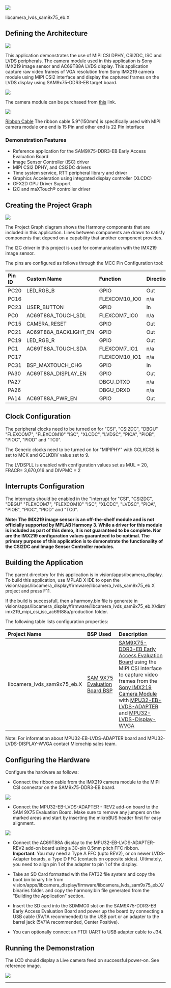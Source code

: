 
![](../../../../images/mh.png)

libcamera\_lvds\_sam9x75\_eb.X

Defining the Architecture
-------------------------

![](../../../../images/achitecture_diagrams_vision_sam9x75_ddr3_eb_imx219_lvds.png)

This application demonstrates the use of  MIPI CSI DPHY, CSI2DC, ISC and LVDS peripherals. The camera module used in this application is Sony IMX219 image sensor and AC69T88A LVDS display. This application capture raw video frames of VGA resolution from Sony IMX219 camera module using MIPI CSI2 
interface and display the captured frames on the LVDS display using SAM9x75-DDR3-EB target board.


![](../../../../images/imx219.png) 

The camera module can be purchased from [this](https://www.adafruit.com/product/3099?src=raspberrypi) link.


![](../../../../images/Ribbon_cable_UC-376.png) 

[Ribbon Cable](https://www.amazon.com/dp/B085RW9K13?ref_=cm_sw_r_apin_dp_T969WPBQ2K966HQHVAYZ) The ribbon cable 5.9"(150mm) is specifically used with MIPI camera module one end is 15 Pin and other end is 22 Pin interface 

### Demonstration Features

-   Reference application for the SAM9X75-DDR3-EB Early Access Evaluation Board
-   Image Sensor Controller (ISC) driver
-   MIPI CSI2 DPHY, and CSI2DC drivers 
-   Time system service, RTT peripheral library and driver
-   Graphics Acceleration using integrated display controller (XLCDC)
-   GFX2D GPU Driver Support
-   I2C and maXTouch® controller driver

Creating the Project Graph
--------------------------

![](../../../../images/imx219_mipi_csi_isc_ac69t88a_project_graph.png)

The Project Graph diagram shows the Harmony components that are included in this application. Lines between components are drawn to satisfy components that depend on a capability that another component provides.

The I2C driver in this project is used for communication with the IMX219 image sensor.

The pins are configured as follows through the MCC Pin Configuration tool:


|Pin ID|Custom Name|Function|Direction|Latch|Open Drain|PIO Interrupt|Pull Up|Pull Down|Glitch/Debounce Filter|Slew Rate|Drive Strength|
|:-----------|:-------|:----------|:----------|:----------|:----------|:-----------|:-------|:----------|:----------|:----------|:----------|
|PC20|LED_RGB_B|GPIO|Out|Low|No|Disabled|No|No|disabled|No|Low|
|PC16| |FLEXCOM10_IO0|n/a|n/a|No|Disabled|No|No|Disabled|No|Low|
|PC23|USER_BUTTON|GPIO|In|n/a|No|Disabled|No|Yes|Disabled|No|Low|
|PC0|AC69T88A_TOUCH_SDL|FLEXCOM7_IO0|n/a|n/a|No|Disabled|No|No|Disabled|No|Low|
|PC15|CAMERA_RESET|GPIO|Out|Low|No|Disabled|No|No|Disabled|No|Low|
|PC21|AC69T88A_BACKLIGHT_EN|GPIO|Out|Low|No|Disabled|No|No|Disabled|No|Low|
|PC19|LED_RGB_R|GPIO|Out|Low|No|Disabled|No|No|Disabled|No|Low|
|PC1|AC69T88A_TOUCH_SDA|FLEXCOM7_IO1|n/a|n/a|No|Disabled|No|No|Disabled|No|Low|
|PC17| |FLEXCOM10_IO1|n/a|n/a|No|Disabled|No|No|Disabled|No|Low|
|PC31|BSP_MAXTOUCH_CHG|GPIO|In|n/a|No|Disabled|No|No|Disabled|No|Low|
|PA30|AC69T88A_DISPLAY_EN|GPIO|Out|High|No|Disabled|No|No|Disabled|No|Low|
|PA27||DBGU_DTXD|n/a|n/a|No|Disabled|No|No|Disabled|No|Low|
|PA26||DBGU_DRXD|n/a|n/a|No|Disabled|No|No|Disabled|No|Low|
|PA14|AC69T88A_PWR_EN|GPIO|Out|High|No|Disabled|No|No|Disabled|No|Low|

Clock Configuration
--------------------------
The peripheral clocks need to be turned on for "CSI", "CSI2DC", "DBGU" "FLEXCOM7", "FLEXCOM10" "ISC", "XLCDC", "LVDSC", "PIOA", "PIOB", "PIOC", "PIOD" and "TC0".

The Generic clocks need to be turned on for "MIPIPHY" with GCLKCSS is set to MCK and GCLKDIV value set to 9.

The LVDSPLL is enabled with configuration values set as MUL = 20, FRACR= 3,670,016 and DIVPMC = 2


Interrupts Configuration
--------------------------
The interrupts should be enabled in the "Interrupt for "CSI", "CSI2DC", "DBGU" "FLEXCOM7", "FLEXCOM10" "ISC", "XLCDC", "LVDSC", "PIOA", "PIOB", "PIOC", "PIOD" and "TC0".

<b>Note:  The IMX219 image sensor is an off-the-shelf module and is not officially supported by MPLAB Harmony 3. While a driver for this module is included as part of this demo, it is not guaranteed to be complete. Nor are the IMX219 configuration values guaranteed to be optimal. The primary purpose of this application is to demonstrate the functionality of the CSI2DC and Image Sensor Controller modules. </b>

Building the Application
------------------------

The parent directory for this application is in vision/apps/ibcamera_display. To build this application, use MPLAB X IDE to open the vision/apps/libcamera_display/firmware/libcamera_lvds_sam9x75_eb.X project and press F11.

If the build is successfull, then a harmony.bin file is generate in vision/apps/libcamera_display/firmware/libcamera_lvds_sam9x75_eb.X/dist/imx219_mipi_csi_isc_ac69t88a/production folder.

The following table lists configuration properties:

|Project Name|BSP Used|Description|
|:-----------|:-------|:----------|
|libcamera\_lvds\_sam9x75\_eb.X|[SAM 9X75 Evaluation Board BSP](https://www.microchip.com/en-us/development-tool/EA14J50A) |[SAM9X75-DDR3-EB Early Access Evaluation Board](https://www.microchip.com/en-us/development-tool/EA14J50A) using the MIPI CSI interface to capture video frames from the [Sony IMX219 Camera Module](https://www.raspberrypi.com/products/camera-module-v2/) with [MPU32-EB-LVDS-ADAPTER](https://www.microchip.com/) and [MPU32-LVDS-Display-WVGA](https://www.microchip.com/)|

Note: For information about MPU32-EB-LVDS-ADAPTER board and MPU32-LVDS-DISPLAY-WVGA contact Microchip sales team. 


Configuring the Hardware
------------------------

Configure the hardware as follows:

-	Connect the ribbon cable from the IMX219 camera module to the MIPI CSI connector on the SAM9x75-DDR3-EB board.

![](../../../../images/sam9x75-ddr3-eb_imx219.jpg)

-	Connect the MPU32-EB-LVDS-ADAPTER - REV2 add-on board to the SAM 9X75 Evaluation Board. Make sure to remove any jumpers on the marked areas and start by inserting the mikroBUS header first for easy alignment.

![](../../../../images/sam_9x75_eb.png)


-   Connect the AC69T88A display to the MPU32-EB-LVDS-ADAPTER-REV2 add-on board using a 30-pin 0.5mm pitch FFC ribbon. <br/> **Important**: You may need a Type A FFC (upto REV2), or on newer LVDS-Adapter boards, a Type D FFC (contacts on opposite sides). Ultimately, you need to align pin 1 of the adapter to pin 1 of the display.

-	Take an SD Card formatted with the FAT32 file system and copy the boot.bin binary file from vision/apps/libcamera_display/firmware/libcamera_lvds_sam9x75_eb.X/binaries folder. and copy the harmony.bin file generated from the "Building the Application" section.

-   Insert the SD card into the SDMMC0 slot on the SAM9X75-DDR3-EB Early Access Evaluation Board and power up the board by connecting a USB cable (5V/1A recommended) to the USB port or an adapter to the barrel jack (5V/1A recommended, Center Positive).


-   You can optionally connect an FTDI UART to USB adapter cable to J34.


Running the Demonstration
-------------------------
The LCD should display a Live camera feed on successful power-on. See reference image.

![](../../../../images/sam9x75-ddr3-eb_imx219_lvds.jpg)

* * * * *
